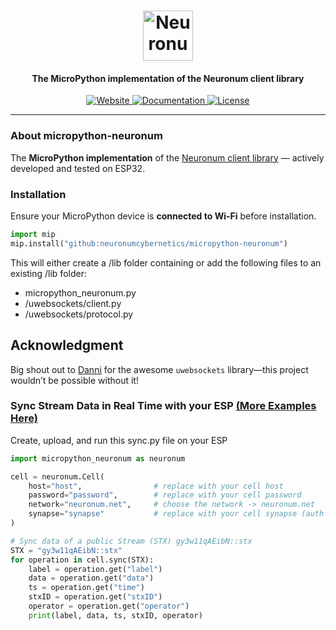 <h1 align="center">
  <img src="https://neuronum.net/static/neuronum.svg" alt="Neuronum" width="80">
</h1>
<h4 align="center">The MicroPython implementation of the Neuronum client library</h4>

<p align="center">
  <a href="https://neuronum.net">
    <img src="https://img.shields.io/badge/Website-Neuronum-blue" alt="Website">
  </a>
  <a href="https://github.com/neuronumcybernetics/micropython-neuronum">
    <img src="https://img.shields.io/badge/Docs-Read%20now-green" alt="Documentation">
  </a>
  <a href="https://github.com/neuronumcybernetics/neuronum/blob/main/LICENSE.md">
    <img src="https://img.shields.io/badge/License-MIT-blue.svg" alt="License">
  </a>
</p>

---

### **About micropython-neuronum**
The **MicroPython implementation** of the [Neuronum client library](https://pypi.org/project/neuronum/) — actively developed and tested on ESP32.

### **Installation**
Ensure your MicroPython device is **connected to Wi-Fi** before installation.

```python
import mip
mip.install("github:neuronumcybernetics/micropython-neuronum")
```

This will either create a /lib folder containing or add the following files to an existing /lib folder:
- micropython_neuronum.py
- /uwebsockets/client.py
- /uwebsockets/protocol.py

## Acknowledgment
Big shout out to [Danni](https://github.com/danni/uwebsockets) for the awesome `uwebsockets` library—this project wouldn’t be possible without it!

### **Sync Stream Data in Real Time with your ESP** **[(More Examples Here)](https://github.com/neuronumcybernetics/micropython-neuronum/tree/main/examples)**
Create, upload, and run this sync.py file on your ESP
```python
import micropython_neuronum as neuronum

cell = neuronum.Cell(
    host="host",                # replace with your cell host
    password="password",        # replace with your cell password
    network="neuronum.net",     # choose the network -> neuronum.net
    synapse="synapse"           # replace with your cell synapse (auth token)
)

# Sync data of a public Stream (STX) gy3w11qAEibN::stx
STX = "gy3w11qAEibN::stx"
for operation in cell.sync(STX):
    label = operation.get("label")
    data = operation.get("data")
    ts = operation.get("time")
    stxID = operation.get("stxID")
    operator = operation.get("operator")
    print(label, data, ts, stxID, operator)
```
